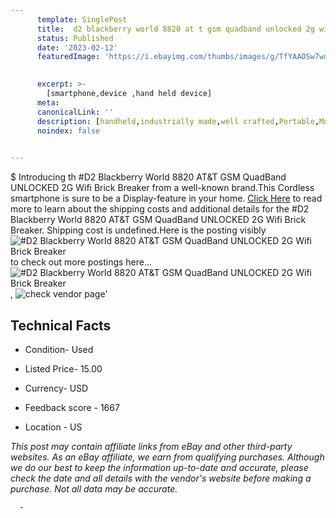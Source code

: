 ```yaml
---
      template: SinglePost
      title:  d2 blackberry world 8820 at t gsm quadband unlocked 2g wifi brick breaker
      status: Published
      date: '2023-02-12'
      featuredImage: 'https://i.ebayimg.com/thumbs/images/g/TfYAAOSw7wdjzZEl/s-l225.jpg'
       

      excerpt: >-
        [smartphone,device ,hand held device]
      meta:
      canonicalLink: ''
      description: [handheld,industrially made,well crafted,Portable,Mobile,Compact,Convenient,Lightweight,Maneuverable,Man-portable,Miniature,Carriable,Hand-held,Light,Holdable,Transportable,Mobile device,Pocket-sized,On-the-go,Wireless,Cordless,Compact size,Convenient size, smartphone,device ,hand held device]
      noindex: false
      

---
```

$
      Introducing th #D2 Blackberry World 8820 AT&T GSM QuadBand UNLOCKED 2G Wifi Brick Breaker from a well-known brand.This Cordless smartphone is sure to be a Display-feature in your home. [Click Here](https://www.ebay.com/itm/195567803805?hash=item2d88bfdd9d%3Ag%3ATfYAAOSw7wdjzZEl&mkevt=1&mkcid=1&mkrid=711-53200-19255-0&campid=%253CePNCampaignId%253E&customid=%253CreferenceId%253E&toolid=10049) to read more to learn about the shipping costs and additional details for the #D2 Blackberry World 8820 AT&T GSM QuadBand UNLOCKED 2G Wifi Brick Breaker. Shipping cost is undefined.Here is the posting visibly ![#D2 Blackberry World 8820 AT&T GSM QuadBand UNLOCKED 2G Wifi Brick Breaker](https://i.ebayimg.com/thumbs/images/g/TfYAAOSw7wdjzZEl/s-l225.jpg) to check out more postings here... ![#D2 Blackberry World 8820 AT&T GSM QuadBand UNLOCKED 2G Wifi Brick Breaker](https://i.ebayimg.com/images/g/TfYAAOSw7wdjzZEl/s-l1600.jpg), ![check vendor page](https://origin-galleryplus.ebayimg.com/ws/web/195567803805_2_0_1/225x225.jpg,https://origin-galleryplus.ebayimg.com/ws/web/195567803805_3_0_1/225x225.jpg,https://origin-galleryplus.ebayimg.com/ws/web/195567803805_4_0_1/225x225.jpg,https://origin-galleryplus.ebayimg.com/ws/web/195567803805_5_0_1/225x225.jpg,https://origin-galleryplus.ebayimg.com/ws/web/195567803805_6_0_1/225x225.jpg,https://origin-galleryplus.ebayimg.com/ws/web/195567803805_7_0_1/225x225.jpg,https://origin-galleryplus.ebayimg.com/ws/web/195567803805_8_0_1/225x225.jpg,https://origin-galleryplus.ebayimg.com/ws/web/195567803805_9_0_1/225x225.jpg,https://origin-galleryplus.ebayimg.com/ws/web/195567803805_10_0_1/225x225.jpg,https://origin-galleryplus.ebayimg.com/ws/web/195567803805_11_0_1/225x225.jpg,https://origin-galleryplus.ebayimg.com/ws/web/195567803805_12_0_1/225x225.jpg,https://origin-galleryplus.ebayimg.com/ws/web/195567803805_13_0_1/225x225.jpg,https://origin-galleryplus.ebayimg.com/ws/web/195567803805_14_0_1/225x225.jpg)'

      

 ## Technical Facts 



     
      

 - Condition- Used 


      

 - Listed Price- 15.00 


      

 - Currency- USD 


      

 - Feedback score - 1667 


      

 - Location - US 


      
      

 *_This post may contain affiliate links from eBay and other third-party websites. As an eBay affiliate, we earn from qualifying purchases. Although we do our best to keep the information up-to-date and accurate, please check the date and all details with the vendor's website before making a purchase. Not all data may be accurate._*




      -
